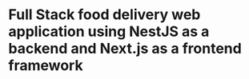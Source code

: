 # Full Stack food delivery web application using NestJS as a backend and Next.js as a frontend framework